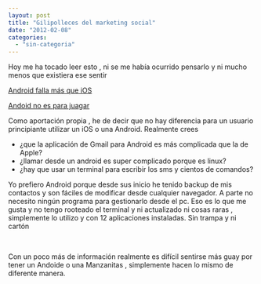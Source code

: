 ```yaml
---
layout: post
title: "Gilipolleces del marketing social"
date: "2012-02-08"
categories: 
  - "sin-categoria"
---
```


Hoy me ha tocado leer esto , ni se me había ocurrido pensarlo y ni mucho menos que existiera ese sentir

[Android falla más que iOS](https://www.elandroidelibre.com/2012/02/desmontando-un-mito-las-aplicaciones-de-ios-fallan-ms-que-las-de-android.html "Andoid falla más que iOS")

[Andoid no es para juagar](https://www.elandroidelibre.com/2012/02/android-no-es-para-juegos-%C2%BFo-si.html "Android no es para jugar")

Como aportación propia , he de decir que no hay diferencia para un usuario principiante utilizar un iOS o una Android. Realmente crees

- ¿que la aplicación de Gmail para Android es más complicada que la de Apple?
- ¿llamar desde un android es super complicado porque es linux?
- ¿hay que usar un terminal para escribir los sms y cientos de comandos?

Yo prefiero Android porque desde sus inicio he tenido backup de mis contactos y son fáciles de modificar desde cualquier navegador. A parte no necesito ningún programa para gestionarlo desde el pc. Eso es lo que me gusta y no tengo rooteado el terminal y ni actualizado ni cosas raras , simplemente lo utilizo y con 12 aplicaciones instaladas. Sin trampa y ni cartón

 

Con un poco más de información realmente es difícil sentirse más guay por tener un Andoide o una Manzanitas , simplemente hacen lo mismo de diferente manera.
